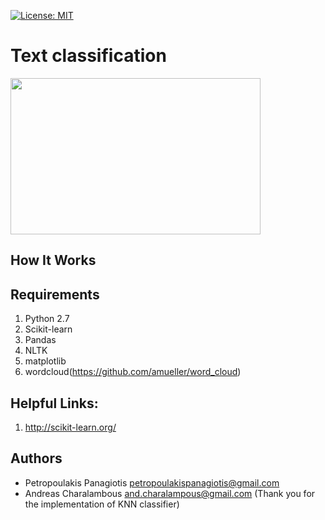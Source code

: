 [![License: MIT](https://img.shields.io/badge/License-MIT-yellow.svg)](https://opensource.org/licenses/MIT)
# Text classification
<img src="https://cdn-images-1.medium.com/max/640/1*ljCBykAJUnvaZcuPYwm4_A.png" width="400" height="250"> <br />

## How It Works

## Requirements
1. Python 2.7
2. Scikit-learn
3. Pandas
4. NLTK
5. matplotlib
6. wordcloud(https://github.com/amueller/word_cloud)

## Helpful Links: 
1. http://scikit-learn.org/

## Authors
* Petropoulakis Panagiotis petropoulakispanagiotis@gmail.com
* Andreas Charalambous and.charalampous@gmail.com (Thank you for the implementation of KNN classifier)
